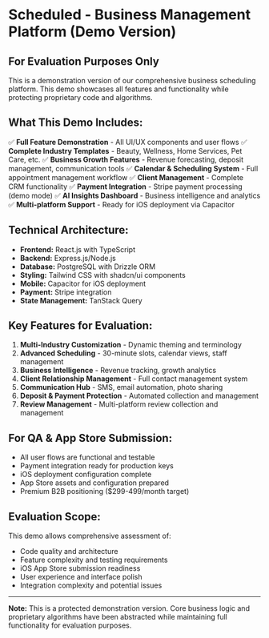 # Scheduled - Business Management Platform (Demo Version)

## For Evaluation Purposes Only

This is a demonstration version of our comprehensive business scheduling platform. This demo showcases all features and functionality while protecting proprietary code and algorithms.

## What This Demo Includes:
✅ **Full Feature Demonstration** - All UI/UX components and user flows
✅ **Complete Industry Templates** - Beauty, Wellness, Home Services, Pet Care, etc.
✅ **Business Growth Features** - Revenue forecasting, deposit management, communication tools
✅ **Calendar & Scheduling System** - Full appointment management workflow
✅ **Client Management** - Complete CRM functionality
✅ **Payment Integration** - Stripe payment processing (demo mode)
✅ **AI Insights Dashboard** - Business intelligence and analytics
✅ **Multi-platform Support** - Ready for iOS deployment via Capacitor

## Technical Architecture:
- **Frontend:** React.js with TypeScript
- **Backend:** Express.js/Node.js
- **Database:** PostgreSQL with Drizzle ORM
- **Styling:** Tailwind CSS with shadcn/ui components
- **Mobile:** Capacitor for iOS deployment
- **Payment:** Stripe integration
- **State Management:** TanStack Query

## Key Features for Evaluation:
1. **Multi-Industry Customization** - Dynamic theming and terminology
2. **Advanced Scheduling** - 30-minute slots, calendar views, staff management
3. **Business Intelligence** - Revenue tracking, growth analytics
4. **Client Relationship Management** - Full contact management system
5. **Communication Hub** - SMS, email automation, photo sharing
6. **Deposit & Payment Protection** - Automated collection and management
7. **Review Management** - Multi-platform review collection and management

## For QA & App Store Submission:
- All user flows are functional and testable
- Payment integration ready for production keys
- iOS deployment configuration complete
- App Store assets and configuration prepared
- Premium B2B positioning ($299-499/month target)

## Evaluation Scope:
This demo allows comprehensive assessment of:
- Code quality and architecture
- Feature complexity and testing requirements  
- iOS App Store submission readiness
- User experience and interface polish
- Integration complexity and potential issues

---
**Note:** This is a protected demonstration version. Core business logic and proprietary algorithms have been abstracted while maintaining full functionality for evaluation purposes.